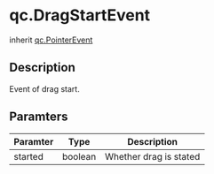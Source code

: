 # qc.DragStartEvent
inherit [qc.PointerEvent](PointerEvent.md)

## Description
Event of drag start.

## Paramters
| Paramter | Type | Description |
| ------------- |-------------|-------------|
| started | boolean | Whether drag is stated |

